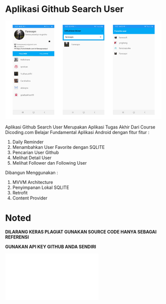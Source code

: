 # Aplikasi Github Search User 
![Home](img/githubsearch.png)


Aplikasi Github Search User Merupakan Aplikasi Tugas Akhir Dari Course Dicoding.com Belajar Fundamental Aplikasi Android dengan fitur fitur :
1. Daily Reminder
2. Menambahkan User Favorite dengan SQLITE 
3. Pencarian User Github
4. Melihat Detail User
5. Melihat Follower dan Following User

Dibangun Menggunakan :
1. MVVM Architecture
2. Penyimpanan Lokal SQLITE
3. Retrofit
4. Content Provider

# Noted
**DILARANG KERAS PLAGIAT GUNAKAN SOURCE CODE HANYA SEBAGAI REFERENSI**


**GUNAKAN API KEY GITHUB ANDA SENDIRI**

![Sertifikat Kelulusan Saya](img/sertifikat_course.pdf)
